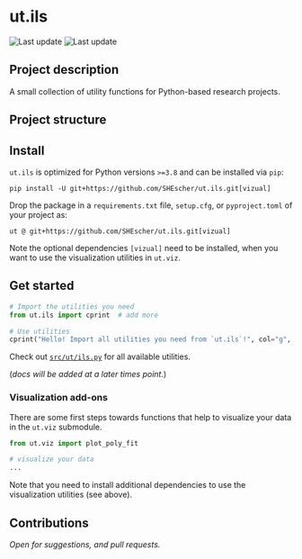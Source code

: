 # ut.ils

![Last update](https://img.shields.io/badge/last_update-Jun_13,_2024-green)
![Last update](https://img.shields.io/badge/version-v.0.2.0-blue)

## Project description

A small collection of utility functions for Python-based research projects.

## Project structure

## Install

`ut.ils` is optimized for Python versions  `>=3.8` and can be installed via `pip`:

```shell
pip install -U git+https://github.com/SHEscher/ut.ils.git[vizual]
```

Drop the package in a `requirements.txt` file, `setup.cfg`, or `pyproject.toml` of your project as:

```text
ut @ git+https://github.com/SHEscher/ut.ils.git[vizual]
```

Note the optional dependencies `[vizual]` need to be installed,
when you want to use the visualization utilities in `ut.viz`.

## Get started

```python
# Import the utilities you need
from ut.ils import cprint  # add more

# Use utilities
cprint("Hello! Import all utilities you need from `ut.ils`!", col="g", fm="b")
```

Check out [`src/ut/ils.py`](src/ut/ils.py) for all available utilities.

(*docs will be added at a later times point.*)

### Visualization add-ons

There are some first steps towards functions that help to visualize your data in the `ut.viz` submodule.

```python
from ut.viz import plot_poly_fit

# visualize your data
...
```

Note that you need to install additional dependencies to use the visualization utilities (see above).

## Contributions

*Open for suggestions, and pull requests.*
